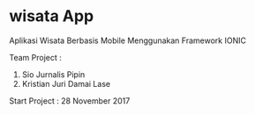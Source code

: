 # wisata App
Aplikasi Wisata Berbasis Mobile Menggunakan Framework IONIC 

Team Project : 
1. Sio Jurnalis Pipin
2. Kristian Juri Damai Lase

Start Project : 28 November 2017
